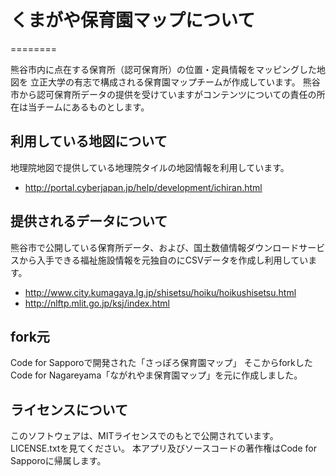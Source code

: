 # くまがや保育園マップについて
========

熊谷市内に点在する保育所（認可保育所）の位置・定員情報をマッピングした地図を
立正大学の有志で構成される保育園マップチームが作成しています。
熊谷市から認可保育所データの提供を受けていますがコンテンツについての責任の所在は当チームにあるものとします。

## 利用している地図について

地理院地図で提供している地理院タイルの地図情報を利用しています。

- http://portal.cyberjapan.jp/help/development/ichiran.html

## 提供されるデータについて

熊谷市で公開している保育所データ、および、国土数値情報ダウンロードサービスから入手できる福祉施設情報を元独自のにCSVデータを作成し利用しています。
- http://www.city.kumagaya.lg.jp/shisetsu/hoiku/hoikushisetsu.html
- http://nlftp.mlit.go.jp/ksj/index.html

## fork元

Code for Sapporoで開発された「さっぽろ保育園マップ」
そこからforkしたCode for Nagareyama「ながれやま保育園マップ」を元に作成しました。

## ライセンスについて
このソフトウェアは、MITライセンスでのもとで公開されています。LICENSE.txtを見てください。
本アプリ及びソースコードの著作権はCode for Sapporoに帰属します。
